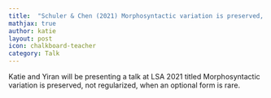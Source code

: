 ```yaml
---
title:  "Schuler & Chen (2021) Morphosyntactic variation is preserved, not regularized, when an optional form is rare"
mathjax: true
author: katie
layout: post
icon: chalkboard-teacher
category: Talk
---
```



Katie and Yiran will be presenting a talk at LSA 2021 titled Morphosyntactic variation is preserved, not regularized, when an optional form is rare. 
